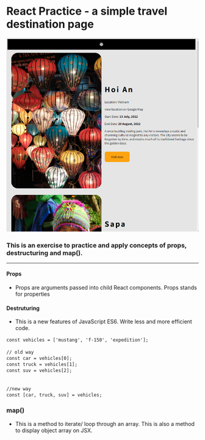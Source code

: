# React Practice - a simple travel destination page

![overview](./public/img/overview.png)

### This is an exercise to practice and apply concepts of props, destructuring and map(). 


--- 

#### Props 

- Props are arguments passed into child React components. Props stands for properties

#### Destruturing 

- This is a new features of JavaScript ES6. Write less and more efficient code.

```
const vehicles = ['mustang', 'f-150', 'expedition'];

// old way
const car = vehicles[0];
const truck = vehicles[1];
const suv = vehicles[2];


//new way
const [car, truck, suv] = vehicles;
```
### map()

- This is a method to iterate/ loop through an array. This is also a method to display object array on JSX.

